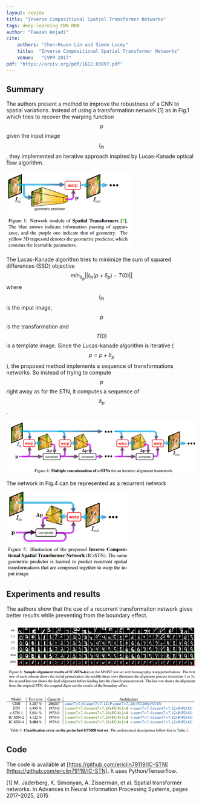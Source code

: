 ```yaml
---
layout: review
title: "Inverse Compositional Spatial Transformer Networks"
tags: deep-learning CNN RNN
author: "Faezeh Amjadi"
cite:
    authors: "Chen-Hsuan Lin and Simon Lucey"
    title:  "Inverse Compositional Spatial Transformer Networks" 
    venue:   "CVPR 2017"
pdf: "https://arxiv.org/pdf/1612.03897.pdf"
---
```

   
## Summary

The authors present a method to improve the robustness of a CNN to spatial variations. Instead of using a transformation nerwork [1] as in Fig.1 which tries to recover the warping function $$p$$ given the input image $$I_{in}$$, they implemented an iterative approach inspired by Lucas-Kanade optical flow algorithm. 

![](/deep-learning/images/icstn/sc.png)

The Lucas-Kanade algorithm tries to minimize the sum of squared differences
(SSD) objective $$ min_{\delta_p} ||I_{in}(p+\delta_p) - T(0)|| $$ where $$I_{in}$$ is the input image, $$p $$ is the transformation and $$T(0)$$ is a template image.  Since the Lucas-kanade algorithm is iterative ($$p=p+\delta_p$$), the proposed method implements a sequence of transformations networks.  So instead of trying to compute $$p$$ right away as for the STN, it computes a sequence of $$\delta_p$$.

![](/deep-learning/images/icstn/sc1.png)
 

The network in Fig.4 can be represented as a recurrent network

![](/deep-learning/images/icstn/sc2.png)


## Experiments and results

The authors show that the use of a recurrent transformation network gives better results while preventing from the boundary effect.

![](/deep-learning/images/icstn/sc3.png)

![](/deep-learning/images/icstn/sc4.png)

## Code

The code is available at [https://github.com/ericlin79119/IC-STN](https://github.com/ericlin79119/IC-STN). It uses Python/Tensorflow.

[1] M. Jaderberg, K. Simonyan, A. Zisserman, et al. Spatial transformer networks. In Advances in Neural Information Processing Systems, pages 2017–2025, 2015
